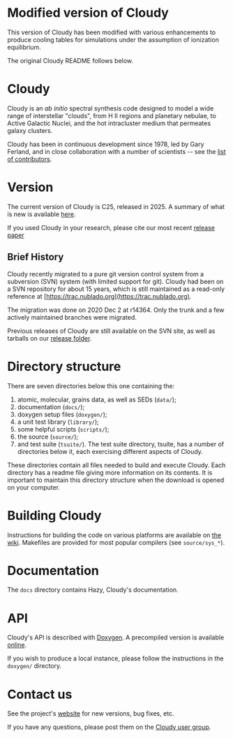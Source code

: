 # Modified version of Cloudy

This version of Cloudy has been modified with various enhancements to produce
cooling tables for simulations under the assumption of ionization equilibrium.

The original Cloudy README follows below.

# Cloudy

Cloudy is an _ab initio_ spectral synthesis code designed to model a wide range
of interstellar "clouds", from H II regions and planetary nebulae, to Active
Galactic Nuclei, and the hot intracluster medium that permeates galaxy clusters.

Cloudy has been in continuous development since 1978, led by Gary Ferland, and
in close collaboration with a number of scientists -- see the
[list of contributors](others.txt).


# Version

The current version of Cloudy is C25, released in 2025.
A summary of what is new is available
[here](https://gitlab.nublado.org/cloudy/cloudy/-/wikis/NewC25).

If you used Cloudy in your research, please cite our most recent
[release paper](https://ui.adsabs.harvard.edu/abs/2025arXiv250801102G)

## Brief History

Cloudy recently migrated to a pure git version control system from a
subversion (SVN) system (with limited support for git).
Cloudy had been on a SVN repository for about 15 years, which is still 
maintained as a read-only reference at
[https://trac.nublado.org](https://trac.nublado.org).

The migration was done on 2020 Dec 2 at r14364.
Only the trunk and a few actively maintained branches were migrated.

Previous releases of Cloudy are still available on the SVN site,
as well as tarballs on our
[release folder](https://data.nublado.org/cloudy_releases).


# Directory structure

There are seven directories below this one containing the:
1. atomic, molecular, grains data, as well as SEDs (```data/```);
1. documentation (```docs/```);
1. doxygen setup files (```doxygen/```);
1. a unit test library (```library/```);
1. some helpful scripts (```scripts/```);
1. the source (```source/```);
1. and test suite (```tsuite/```).
The test suite directory, tsuite, has a number of directories below it,
each exercising different aspects of Cloudy.

These directories contain all files needed to build and execute Cloudy.
Each directory has a readme file giving more information on its contents.
It is important to maintain this directory structure when the download is
opened on your computer.


# Building Cloudy

Instructions for building the code on various platforms are available on
[the wiki](https://gitlab.nublado.org/cloudy/cloudy/-/wikis/CompileCode).
Makefiles are provided for most popular compilers (see ```source/sys_*```).


# Documentation

The ```docs``` directory contains Hazy, Cloudy's documentation.


# API

Cloudy's API is described with [Doxygen](https://doxygen.nl).
A precompiled version is available
[online](https://data.nublado.org/doxygen/c22.00).

If you wish to produce a local instance, please follow the instructions in
the ```doxygen/``` directory.


# Contact us

See the project's [website](https://nublado.org) for new versions, bug fixes,
etc.

If you have any questions, please post them on the
[Cloudy user group](https://cloudyastrophysics.groups.io/g/Main/topics).
